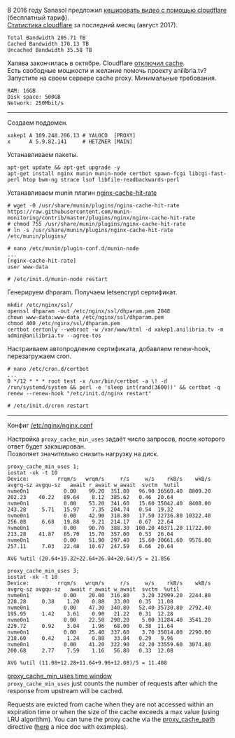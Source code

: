 В 2016 году Sanasol предложил <a href="https://goo.gl/DGxujN">кешировать видео с помощью cloudflare</a> (бесплатный тариф).<br/>
<a href="https://img.poiuty.com/img/41/6fc3f0c7447fce2f96ebe8300af4c341.png">Статистика cloudflare</a> за последний месяц (август 2017).
```
Total Bandwidth 205.71 TB
Cached Bandwidth 170.13 TB
Uncached Bandwidth 35.58 TB
```

Халява закончилась в октябре. Cloudflare <a href="https://img.poiuty.com/img/75/bf96a5525bba1fbbc32e53117c580e75.png">отключил cache</a>.<br/>
Есть свободные мощности и желание помочь проекту anilibria.tv?<br/>
Запустите на своем сервере cache proxy. Минимальные требования.<br/>
```
RAM: 16GB
Disk space: 500GB
Network: 250Mbit/s
```

<hr/>

Создаем поддомен.

```
xakep1 A 109.248.206.13 # YALOCO  [PROXY]
x      A 5.9.82.141     # HETZNER [MAIN]
```

Устанавливаем пакеты.
```
apt-get update && apt-get upgrade -y
apt-get install nginx munin munin-node certbot spawn-fcgi libcgi-fast-perl htop bwm-ng strace lsof libfile-readbackwards-perl
```

Устанавливаем munin плагин <a href="https://github.com/munin-monitoring/contrib/blob/master/plugins/nginx/nginx-cache-hit-rate">nginx-cache-hit-rate</a>
```
# wget -O /usr/share/munin/plugins/nginx-cache-hit-rate https://raw.githubusercontent.com/munin-monitoring/contrib/master/plugins/nginx/nginx-cache-hit-rate
# chmod 755 /usr/share/munin/plugins/nginx-cache-hit-rate
# ln -s /usr/share/munin/plugins/nginx-cache-hit-rate /etc/munin/plugins/

# nano /etc/munin/plugin-conf.d/munin-node
...
[nginx-cache-hit-rate]
user www-data

# /etc/init.d/munin-node restart
```

Генерируем dhparam. Получаем letsencrypt сертификат.
```
mkdir /etc/nginx/ssl/
openssl dhparam -out /etc/nginx/ssl/dhparam.pem 2048
chown www-data:www-data /etc/nginx/ssl/dhparam.pem
chmod 400 /etc/nginx/ssl/dhparam.pem
certbot certonly --webroot -w /var/www/html -d xakep1.anilibria.tv -m admin@anilibria.tv --agree-tos
```

Настраиваем автопродление сертификата, добавляем renew-hook, перезагружаем cron.
```
# nano /etc/cron.d/certbot
...
0 */12 * * * root test -x /usr/bin/certbot -a \! -d /run/systemd/system && perl -e 'sleep int(rand(3600))' && certbot -q renew --renew-hook "/etc/init.d/nginx restart"

# /etc/init.d/cron restart
```

<hr/>
Конфиг <a href="https://github.com/poiuty/anilibria/blob/master/conf/nginx_caching_proxy.conf">/etc/nginx/nginx.conf</a>

Настройка `proxy_cache_min_uses` задаёт число запросов, после которого ответ будет закэширован.<br/>
Позволяет значительно снизить нагрузку на диск.

```
proxy_cache_min_uses 1;
iostat -xk -t 10
Device:         rrqm/s   wrqm/s     r/s     w/s    rkB/s    wkB/s avgrq-sz avgqu-sz   await r_await w_await  svctm  %util
nvme0n1           0.00    99.20  351.80   96.90 36560.40  8809.20   202.23    40.22   89.64    8.12  385.62   0.46  20.64
nvme0n1           0.00    53.20  341.60   15.60 35042.40  8408.00   243.28     5.71   15.97    7.35  204.74   0.54  19.32
nvme0n1           0.00    42.90  318.80   17.50 32736.80 10322.40   256.08     6.68   19.88    9.21  214.17   0.67  22.64
nvme0n1           0.00    90.70  388.30  100.20 40371.20 11722.00   213.28    41.87   85.70   15.70  357.00   0.53  26.04
nvme0n1           0.00    51.90  297.40   15.60 30661.60  9576.00   257.11     7.03   22.48   10.67  247.59   0.66  20.64

AVG %util (20.64+19.32+22.64+26.04+20.64)/5 = 21.856
```
```
proxy_cache_min_uses 3;
iostat -xk -t 10
Device:         rrqm/s   wrqm/s     r/s     w/s    rkB/s    wkB/s avgrq-sz avgqu-sz   await r_await w_await  svctm  %util
nvme0n1           0.00    20.00  316.80    3.20 32999.20  2244.80   220.28     0.38    1.20    0.88   33.00   0.35  11.08
nvme0n1           0.00    47.30  340.80   52.40 35730.80  2792.40   195.95     1.42    3.61    0.90   21.22   0.31  12.28
nvme0n1           0.00    22.50  298.20    5.00 31284.40  3541.20   229.72     0.92    3.04    1.96   68.00   0.38  11.64
nvme0n1           0.00    25.40  337.60    3.70 35014.00  2290.00   218.60     0.42    1.24    0.88   33.84   0.29   9.96
nvme0n1           0.00    41.20  322.90   42.20 33559.60  3074.80   200.68     2.77    7.59    1.16   56.80   0.33  12.08

AVG %util (11.08+12.28+11.64+9.96+12.08)/5 = 11.408
```

<a href="https://stackoverflow.com/questions/26399776/proxy-cache-min-uses-time-window">proxy_cache_min_uses time window</a><br/>
`proxy_cache_min_uses` just counts the number of requests after which the response from upstream will be cached.

Requests are evicted from cache when they are not accessed within an expiration time or when the size of the cache exceeds a max value (using LRU algorithm). You can tune the proxy cache via the <a href="http://nginx.org/en/docs/http/ngx_http_proxy_module.html#proxy_cache_path">proxy_cache_path</a> directive (<a href="http://nginx.com/resources/admin-guide/caching/">here</a> a nice doc with examples).



